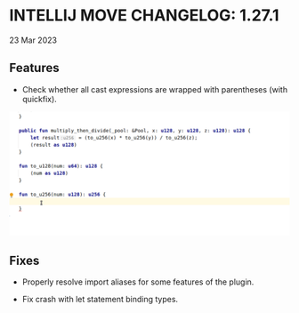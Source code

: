 # INTELLIJ MOVE CHANGELOG: 1.27.1

23 Mar 2023

## Features

* Check whether all cast expressions are wrapped with parentheses (with quickfix). 

![wrap_cast](./static/wrap_cast.gif)

## Fixes

* Properly resolve import aliases for some features of the plugin.

* Fix crash with let statement binding types.
